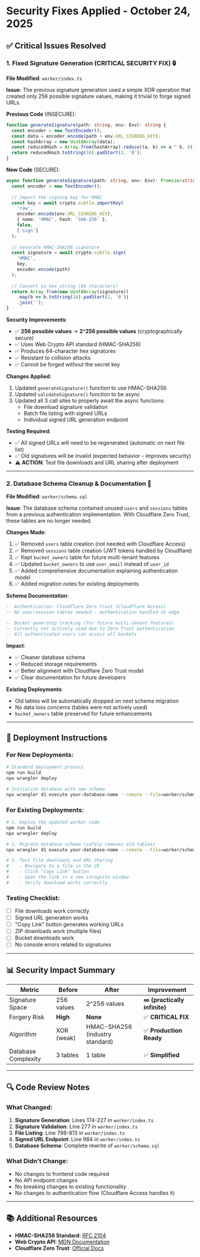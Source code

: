 # Security Fixes Applied - October 24, 2025

## ✅ Critical Issues Resolved

### 1. Fixed Signature Generation (CRITICAL SECURITY FIX) 🔒

**File Modified**: `worker/index.ts`

**Issue**: The previous signature generation used a simple XOR operation that created only 256 possible signature values, making it trivial to forge signed URLs.

**Previous Code** (INSECURE):
```typescript
function generateSignature(path: string, env: Env): string {
  const encoder = new TextEncoder();
  const data = encoder.encode(path + env.URL_SIGNING_KEY);
  const hashArray = new Uint8Array(data);
  const reducedHash = Array.from(hashArray).reduce((a, b) => a ^ b, 0);
  return reducedHash.toString(16).padStart(2, '0');
}
```

**New Code** (SECURE):
```typescript
async function generateSignature(path: string, env: Env): Promise<string> {
  const encoder = new TextEncoder();
  
  // Import the signing key for HMAC
  const key = await crypto.subtle.importKey(
    'raw',
    encoder.encode(env.URL_SIGNING_KEY),
    { name: 'HMAC', hash: 'SHA-256' },
    false,
    ['sign']
  );
  
  // Generate HMAC-SHA256 signature
  const signature = await crypto.subtle.sign(
    'HMAC',
    key,
    encoder.encode(path)
  );
  
  // Convert to hex string (64 characters)
  return Array.from(new Uint8Array(signature))
    .map(b => b.toString(16).padStart(2, '0'))
    .join('');
}
```

**Security Improvements**:
- ✅ **256 possible values** → **2^256 possible values** (cryptographically secure)
- ✅ Uses Web Crypto API standard (HMAC-SHA256)
- ✅ Produces 64-character hex signatures
- ✅ Resistant to collision attacks
- ✅ Cannot be forged without the secret key

**Changes Applied**:
1. Updated `generateSignature()` function to use HMAC-SHA256
2. Updated `validateSignature()` function to be async
3. Updated all 3 call sites to properly await the async functions:
   - File download signature validation
   - Batch file listing with signed URLs
   - Individual signed URL generation endpoint

**Testing Required**:
- ✅ All signed URLs will need to be regenerated (automatic on next file list)
- ✅ Old signatures will be invalid (expected behavior - improves security)
- ⚠️ **ACTION**: Test file downloads and URL sharing after deployment

---

### 2. Database Schema Cleanup & Documentation 📝

**File Modified**: `worker/schema.sql`

**Issue**: The database schema contained unused `users` and `sessions` tables from a previous authentication implementation. With Cloudflare Zero Trust, these tables are no longer needed.

**Changes Made**:
1. ✅ Removed `users` table creation (not needed with Cloudflare Access)
2. ✅ Removed `sessions` table creation (JWT tokens handled by Cloudflare)
3. ✅ Kept `bucket_owners` table for future multi-tenant features
4. ✅ Updated `bucket_owners` to use `user_email` instead of `user_id`
5. ✅ Added comprehensive documentation explaining authentication model
6. ✅ Added migration notes for existing deployments

**Schema Documentation**:
```sql
-- Authentication: Cloudflare Zero Trust (Cloudflare Access)
-- No user/session tables needed - authentication handled at edge

-- Bucket ownership tracking (for future multi-tenant features)
-- Currently not actively used due to Zero Trust authentication
-- All authenticated users can access all buckets
```

**Impact**:
- ✅ Cleaner database schema
- ✅ Reduced storage requirements
- ✅ Better alignment with Cloudflare Zero Trust model
- ✅ Clear documentation for future developers

**Existing Deployments**:
- Old tables will be automatically dropped on next schema migration
- No data loss concerns (tables were not actively used)
- `bucket_owners` table preserved for future enhancements

---

## 🔄 Deployment Instructions

### For New Deployments:
```bash
# Standard deployment process
npm run build
npx wrangler deploy

# Initialize database with new schema
npx wrangler d1 execute your-database-name --remote --file=worker/schema.sql
```

### For Existing Deployments:
```bash
# 1. Deploy the updated worker code
npm run build
npx wrangler deploy

# 2. Migrate database schema (safely removes old tables)
npx wrangler d1 execute your-database-name --remote --file=worker/schema.sql

# 3. Test file downloads and URL sharing
#    - Navigate to a file in the UI
#    - Click "Copy Link" button
#    - Open the link in a new incognito window
#    - Verify download works correctly
```

### Testing Checklist:
- [ ] File downloads work correctly
- [ ] Signed URL generation works
- [ ] "Copy Link" button generates working URLs
- [ ] ZIP downloads work (multiple files)
- [ ] Bucket downloads work
- [ ] No console errors related to signatures

---

## 📊 Security Impact Summary

| Metric | Before | After | Improvement |
|--------|--------|-------|-------------|
| Signature Space | 256 values | 2^256 values | **∞ (practically infinite)** |
| Forgery Risk | **High** | **None** | ✅ **CRITICAL FIX** |
| Algorithm | XOR (weak) | HMAC-SHA256 (industry standard) | ✅ **Production Ready** |
| Database Complexity | 3 tables | 1 table | ✅ **Simplified** |

---

## 🔍 Code Review Notes

### What Changed:
1. **Signature Generation**: Lines 174-227 in `worker/index.ts`
2. **Signature Validation**: Line 277 in `worker/index.ts`
3. **File Listing**: Line 798-813 in `worker/index.ts`
4. **Signed URL Endpoint**: Line 984 in `worker/index.ts`
5. **Database Schema**: Complete rewrite of `worker/schema.sql`

### What Didn't Change:
- No changes to frontend code required
- No API endpoint changes
- No breaking changes to existing functionality
- No changes to authentication flow (Cloudflare Access handles it)

---

## 📚 Additional Resources

- **HMAC-SHA256 Standard**: [RFC 2104](https://datatracker.ietf.org/doc/html/rfc2104)
- **Web Crypto API**: [MDN Documentation](https://developer.mozilla.org/en-US/docs/Web/API/Web_Crypto_API)
- **Cloudflare Zero Trust**: [Official Docs](https://developers.cloudflare.com/cloudflare-one/)

